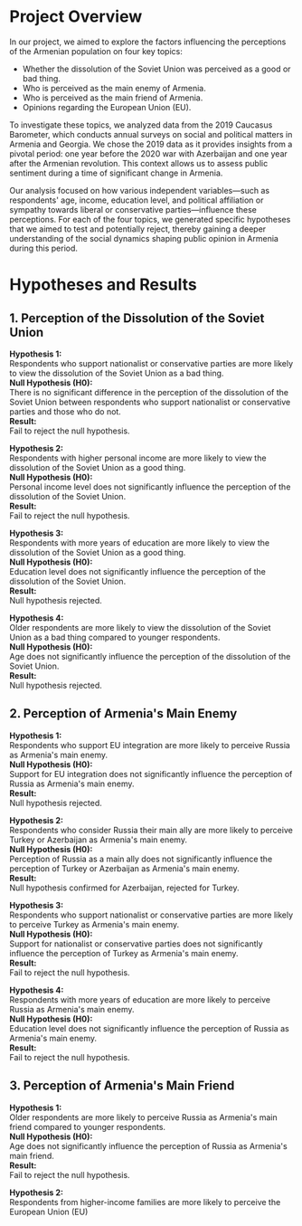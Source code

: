 # Project Overview

In our project, we aimed to explore the factors influencing the perceptions of the Armenian population on four key topics:

- Whether the dissolution of the Soviet Union was perceived as a good or bad thing.
- Who is perceived as the main enemy of Armenia.
- Who is perceived as the main friend of Armenia.
- Opinions regarding the European Union (EU).

To investigate these topics, we analyzed data from the 2019 Caucasus Barometer, which conducts annual surveys on social and political matters in Armenia and Georgia. We chose the 2019 data as it provides insights from a pivotal period: one year before the 2020 war with Azerbaijan and one year after the Armenian revolution. This context allows us to assess public sentiment during a time of significant change in Armenia.

Our analysis focused on how various independent variables—such as respondents' age, income, education level, and political affiliation or sympathy towards liberal or conservative parties—influence these perceptions. For each of the four topics, we generated specific hypotheses that we aimed to test and potentially reject, thereby gaining a deeper understanding of the social dynamics shaping public opinion in Armenia during this period.

# Hypotheses and Results

## 1. Perception of the Dissolution of the Soviet Union

**Hypothesis 1:**  
Respondents who support nationalist or conservative parties are more likely to view the dissolution of the Soviet Union as a bad thing.  
**Null Hypothesis (H0):**  
There is no significant difference in the perception of the dissolution of the Soviet Union between respondents who support nationalist or conservative parties and those who do not.  
**Result:**  
Fail to reject the null hypothesis.

**Hypothesis 2:**  
Respondents with higher personal income are more likely to view the dissolution of the Soviet Union as a good thing.  
**Null Hypothesis (H0):**  
Personal income level does not significantly influence the perception of the dissolution of the Soviet Union.  
**Result:**  
Fail to reject the null hypothesis.

**Hypothesis 3:**  
Respondents with more years of education are more likely to view the dissolution of the Soviet Union as a good thing.  
**Null Hypothesis (H0):**  
Education level does not significantly influence the perception of the dissolution of the Soviet Union.  
**Result:**  
Null hypothesis rejected.

**Hypothesis 4:**  
Older respondents are more likely to view the dissolution of the Soviet Union as a bad thing compared to younger respondents.  
**Null Hypothesis (H0):**  
Age does not significantly influence the perception of the dissolution of the Soviet Union.  
**Result:**  
Null hypothesis rejected.

## 2. Perception of Armenia's Main Enemy

**Hypothesis 1:**  
Respondents who support EU integration are more likely to perceive Russia as Armenia's main enemy.  
**Null Hypothesis (H0):**  
Support for EU integration does not significantly influence the perception of Russia as Armenia's main enemy.  
**Result:**  
Null hypothesis rejected.

**Hypothesis 2:**  
Respondents who consider Russia their main ally are more likely to perceive Turkey or Azerbaijan as Armenia's main enemy.  
**Null Hypothesis (H0):**  
Perception of Russia as a main ally does not significantly influence the perception of Turkey or Azerbaijan as Armenia's main enemy.  
**Result:**  
Null hypothesis confirmed for Azerbaijan, rejected for Turkey.

**Hypothesis 3:**  
Respondents who support nationalist or conservative parties are more likely to perceive Turkey as Armenia's main enemy.  
**Null Hypothesis (H0):**  
Support for nationalist or conservative parties does not significantly influence the perception of Turkey as Armenia's main enemy.  
**Result:**  
Fail to reject the null hypothesis.

**Hypothesis 4:**  
Respondents with more years of education are more likely to perceive Russia as Armenia's main enemy.  
**Null Hypothesis (H0):**  
Education level does not significantly influence the perception of Russia as Armenia's main enemy.  
**Result:**  
Fail to reject the null hypothesis.

## 3. Perception of Armenia's Main Friend

**Hypothesis 1:**  
Older respondents are more likely to perceive Russia as Armenia's main friend compared to younger respondents.  
**Null Hypothesis (H0):**  
Age does not significantly influence the perception of Russia as Armenia's main friend.  
**Result:**  
Fail to reject the null hypothesis.

**Hypothesis 2:**  
Respondents from higher-income families are more likely to perceive the European Union (EU)